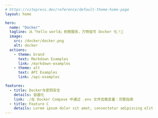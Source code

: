 ```yaml
---
# https://vitepress.dev/reference/default-theme-home-page
layout: home

hero:
  name: "Docker"
  tagline: 从「hello world」到微服务，万物皆可 Docker 化！🐳
  image:
    src: /docker/docker.png
    alt: docker
  actions:
    - theme: brand
      text: Markdown Examples
      link: /markdown-examples
    - theme: alt
      text: API Examples
      link: /api-examples

features:
  - title: Docker与密钥安全
    details: 容器化
    link: ./在 Docker Compose 中通过 .env 文件加载变量：完整指南
  - title: Feature C
    details: Lorem ipsum dolor sit amet, consectetur adipiscing elit
---
```


